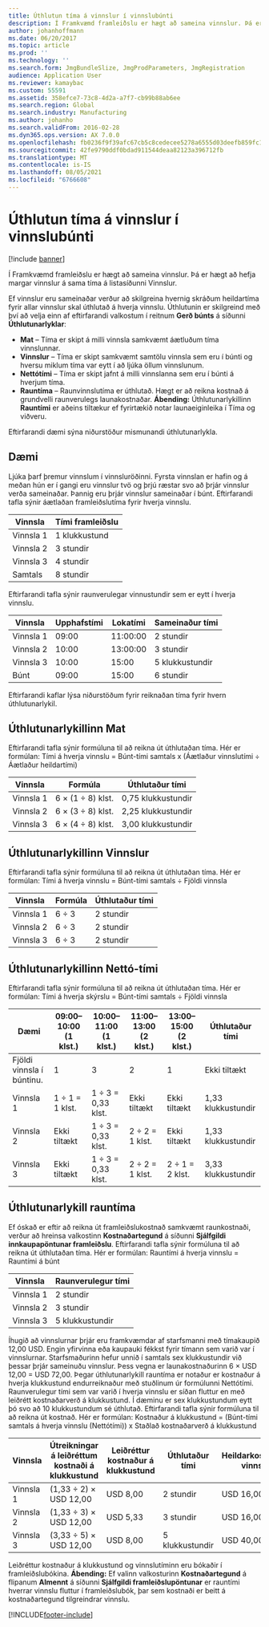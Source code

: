 ```yaml
---
title: Úthlutun tíma á vinnslur í vinnslubúnti
description: Í Framkvæmd framleiðslu er hægt að sameina vinnslur. Þá er hægt að hefja margar vinnslur á sama tíma á listasíðunni Vinnslur.
author: johanhoffmann
ms.date: 06/20/2017
ms.topic: article
ms.prod: ''
ms.technology: ''
ms.search.form: JmgBundleSlize, JmgProdParameters, JmgRegistration
audience: Application User
ms.reviewer: kamaybac
ms.custom: 55591
ms.assetid: 358efce7-73c8-4d2a-a7f7-cb99b88ab6ee
ms.search.region: Global
ms.search.industry: Manufacturing
ms.author: johanho
ms.search.validFrom: 2016-02-28
ms.dyn365.ops.version: AX 7.0.0
ms.openlocfilehash: fb0236f9f39afc67cb5c8cedecee5278a6555d03deefb859fc134a4a4160285b
ms.sourcegitcommit: 42fe9790ddf0bdad911544deaa82123a396712fb
ms.translationtype: MT
ms.contentlocale: is-IS
ms.lasthandoff: 08/05/2021
ms.locfileid: "6766608"
---
```

# <a name="allocate-time-to-jobs-in-a-job-bundle"></a>Úthlutun tíma á vinnslur í vinnslubúnti

[!include [banner](../includes/banner.md)]

Í Framkvæmd framleiðslu er hægt að sameina vinnslur. Þá er hægt að hefja margar vinnslur á sama tíma á listasíðunni Vinnslur.

Ef vinnslur eru sameinaðar verður að skilgreina hvernig skráðum heildartíma fyrir allar vinnslur skal úthlutað á hverja vinnslu. Úthlutunin er skilgreind með því að velja einn af eftirfarandi valkostum í reitnum **Gerð búnts** á síðunni **Úthlutunarlyklar**:

-   **Mat** – Tíma er skipt á milli vinnsla samkvæmt áætluðum tíma vinnslunnar.
-   **Vinnslur** – Tíma er skipt samkvæmt samtölu vinnsla sem eru í búnti og hversu miklum tíma var eytt í að ljúka öllum vinnslunum.
-   **Nettótími** – Tíma er skipt jafnt á milli vinnslanna sem eru í búnti á hverjum tíma.
-   **Rauntíma** – Raunvinnslutíma er úthlutað. Hægt er að reikna kostnað á grundvelli raunverulegs launakostnaðar. **Ábending:** Úthlutunarlykillinn **Rauntími** er aðeins tiltækur ef fyrirtækið notar launaeiginleika í Tíma og viðveru.

Eftirfarandi dæmi sýna niðurstöður mismunandi úthlutunarlykla.

## <a name="example-scenario"></a>Dæmi
Ljúka þarf þremur vinnslum í vinnsluröðinni. Fyrsta vinnslan er hafin og á meðan hún er í gangi eru vinnslur tvö og þrjú ræstar svo að þrjár vinnslur verða sameinaðar. Þannig eru þrjár vinnslur sameinaðar í búnt. Eftirfarandi tafla sýnir áætlaðan framleiðslutíma fyrir hverja vinnslu.

| Vinnsla   | Tími framleiðslu |
|-------|-----------------|
| Vinnsla 1 | 1 klukkustund          |
| Vinnsla 2 | 3 stundir         |
| Vinnsla 3 | 4 stundir         |
| Samtals | 8 stundir         |

Eftirfarandi tafla sýnir raunverulegar vinnustundir sem er eytt í hverja vinnslu.

| Vinnsla    | Upphafstími | Lokatími | Sameinaður tími |
|--------|------------|----------|-------------|
| Vinnsla 1  | 09:00      | 11:00:00    | 2 stundir     |
| Vinnsla 2  | 10:00      | 13:00:00    | 3 stundir     |
| Vinnsla 3  | 10:00      | 15:00    | 5 klukkustundir     |
| Búnt | 09:00      | 15:00    | 6 stundir     |

Eftirfarandi kaflar lýsa niðurstöðum fyrir reiknaðan tíma fyrir hvern úthlutunarlykil.

## <a name="estimation-allocation-key"></a>Úthlutunarlykillinn Mat
Eftirfarandi tafla sýnir formúluna til að reikna út úthlutaðan tíma. Hér er formúlan: Tími á hverja vinnslu = Búnt-tími samtals x (Áætlaður vinnslutími ÷ Áætlaður heildartími)

| Vinnsla   | Formúla           | Úthlutaður tími |
|-------|-------------------|----------------|
| Vinnsla 1 | 6 × (1 ÷ 8) klst. | 0,75 klukkustundir      |
| Vinnsla 2 | 6 × (3 ÷ 8) klst. | 2,25 klukkustundir     |
| Vinnsla 3 | 6 × (4 ÷ 8) klst. | 3,00 klukkustundir     |

## <a name="jobs-allocation-key"></a>Úthlutunarlykillinn Vinnslur
Eftirfarandi tafla sýnir formúluna til að reikna út úthlutaðan tíma. Hér er formúlan: Tími á hverja vinnslu = Búnt-tími samtals ÷ Fjöldi vinnsla

| Vinnsla   | Formúla | Úthlutaður tími |
|-------|---------|----------------|
| Vinnsla 1 | 6 ÷ 3   | 2 stundir        |
| Vinnsla 2 | 6 ÷ 3   | 2 stundir        |
| Vinnsla 3 | 6 ÷ 3   | 2 stundir        |

## <a name="net-time-allocation-key"></a>Úthlutunarlykillinn Nettó-tími
Eftirfarandi tafla sýnir formúluna til að reikna út úthlutaðan tíma. Hér er formúlan: Tími á hverja skýrslu = Búnt-tími samtals ÷ Fjöldi vinnsla

| Dæmi                       | 09:00–10:00 (1 klst.) | 10:00–11:00 (1 klst.) | 11:00–13:00 (2 klst.) | 13:00–15:00 (2 klst.) | Úthlutaður tími |
|------------------------------|----------------------|----------------------|-----------------------|-----------------------|----------------|
| Fjöldi vinnsla í búntinu. | 1                    | 3                    | 2                     | 1                     | Ekki tiltækt |
| Vinnsla 1                        | 1 ÷ 1 = 1 klst.       | 1 ÷ 3 = 0,33 klst.    | Ekki tiltækt        | Ekki tiltækt        | 1,33 klukkustundir     |
| Vinnsla 2                        | Ekki tiltækt       | 1 ÷ 3 = 0,33 klst.    | 2 ÷ 2 = 1 klst.        | Ekki tiltækt        | 1,33 klukkustundir     |
| Vinnsla 3                        | Ekki tiltækt       | 1 ÷ 3 = 0,33 klst.    | 2 ÷ 2 = 1 klst.        | 2 ÷ 1 = 2 klst.       | 3,33 klukkustundir     |

## <a name="real-time-allocation-key"></a>Úthlutunarlykill rauntíma
Ef óskað er eftir að reikna út framleiðslukostnað samkvæmt raunkostnaði, verður að hreinsa valkostinn **Kostnaðartegund** á síðunni **Sjálfgildi innkaupapöntunar framleiðslu**. Eftirfarandi tafla sýnir formúluna til að reikna út úthlutaðan tíma. Hér er formúlan: Rauntími á hverja vinnslu = Rauntími á búnt

| Vinnsla   | Raunverulegur tími |
|-------|-------------|
| Vinnsla 1 | 2 stundir     |
| Vinnsla 2 | 3 stundir     |
| Vinnsla 3 | 5 klukkustundir     |

Íhugið að vinnslurnar þrjár eru framkvæmdar af starfsmanni með tímakaupið 12,00 USD. Engin yfirvinna eða kaupauki fékkst fyrir tímann sem varið var í vinnslurnar. Starfsmaðurinn hefur unnið í samtals sex klukkustundir við þessar þrjár sameinuðu vinnslur. Þess vegna er launakostnaðurinn 6 × USD 12,00 = USD 72,00. Þegar úthlutunarlykill rauntíma er notaður er kostnaður á hverja klukkustund endurreiknaður með stuðlinum úr formúlunni Nettótími. Raunverulegur tími sem var varið í hverja vinnslu er síðan fluttur en með leiðrétt kostnaðarverð á klukkustund. Í dæminu er sex klukkustundum eytt þó svo að 10 klukkustundum sé úthlutað. Eftirfarandi tafla sýnir formúluna til að reikna út kostnað. Hér er formúlan: Kostnaður á klukkustund = (Búnt-tími samtals á hverja vinnslu (Nettótími)) x Staðlað kostnaðarverð á klukkustund

| Vinnsla   | Útreikningar á leiðréttum kostnaði á klukkustund | Leiðréttur kostnaður á klukkustund | Úthlutaður tími | Heildarkostnaður vinnslu |
|-------|----------------------------------------|-------------------------|----------------|-------------------|
| Vinnsla 1 | (1,33 ÷ 2) × USD 12,00                 | USD 8,00                | 2 stundir        | USD 16,00         |
| Vinnsla 2 | (1,33 ÷ 3) × USD 12,00                 | USD 5,33                | 3 stundir        | USD 16,00         |
| Vinnsla 3 | (3,33 ÷ 5) × USD 12,00                 | USD 8,00                | 5 klukkustundir        | USD 40,00         |

Leiðréttur kostnaður á klukkustund og vinnslutíminn eru bókaðir í framleiðslubókina. **Ábending:** Ef valinn valkosturinn **Kostnaðartegund** á flipanum **Almennt** á síðunni **Sjálfgildi framleiðslupöntunar** er rauntími hverrar vinnslu fluttur í framleiðslubók, þar sem kostnaði er beitt á kostnaðartegund tilgreindrar vinnslu.





[!INCLUDE[footer-include](../../includes/footer-banner.md)]